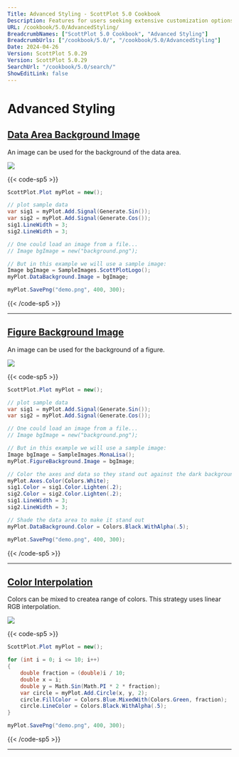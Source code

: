 ```yaml
---
Title: Advanced Styling - ScottPlot 5.0 Cookbook
Description: Features for users seeking extensive customization options.
URL: /cookbook/5.0/AdvancedStyling/
BreadcrumbNames: ["ScottPlot 5.0 Cookbook", "Advanced Styling"]
BreadcrumbUrls: ["/cookbook/5.0/", "/cookbook/5.0/AdvancedStyling"]
Date: 2024-04-26
Version: ScottPlot 5.0.29
Version: ScottPlot 5.0.29
SearchUrl: "/cookbook/5.0/search/"
ShowEditLink: false
---
```


# Advanced Styling


<h2><a href='/cookbook/5.0/AdvancedStyling/AdvancedStylingDataBackground'>Data Area Background Image</a></h2>

An image can be used for the background of the data area.

[![](/cookbook/5.0/images/AdvancedStylingDataBackground.png?240426090552)](/cookbook/5.0/images/AdvancedStylingDataBackground.png?240426090552)

{{< code-sp5 >}}

```cs
ScottPlot.Plot myPlot = new();

// plot sample data
var sig1 = myPlot.Add.Signal(Generate.Sin());
var sig2 = myPlot.Add.Signal(Generate.Cos());
sig1.LineWidth = 3;
sig2.LineWidth = 3;

// One could load an image from a file...
// Image bgImage = new("background.png");

// But in this example we will use a sample image:
Image bgImage = SampleImages.ScottPlotLogo();
myPlot.DataBackground.Image = bgImage;

myPlot.SavePng("demo.png", 400, 300);

```

{{< /code-sp5 >}}

<hr class='my-5 invisible'>


<h2><a href='/cookbook/5.0/AdvancedStyling/AdvancedStylingFigureBackground'>Figure Background Image</a></h2>

An image can be used for the background of a figure.

[![](/cookbook/5.0/images/AdvancedStylingFigureBackground.png?240426090552)](/cookbook/5.0/images/AdvancedStylingFigureBackground.png?240426090552)

{{< code-sp5 >}}

```cs
ScottPlot.Plot myPlot = new();

// plot sample data
var sig1 = myPlot.Add.Signal(Generate.Sin());
var sig2 = myPlot.Add.Signal(Generate.Cos());

// One could load an image from a file...
// Image bgImage = new("background.png");

// But in this example we will use a sample image:
Image bgImage = SampleImages.MonaLisa();
myPlot.FigureBackground.Image = bgImage;

// Color the axes and data so they stand out against the dark background
myPlot.Axes.Color(Colors.White);
sig1.Color = sig1.Color.Lighten(.2);
sig2.Color = sig2.Color.Lighten(.2);
sig1.LineWidth = 3;
sig2.LineWidth = 3;

// Shade the data area to make it stand out
myPlot.DataBackground.Color = Colors.Black.WithAlpha(.5);

myPlot.SavePng("demo.png", 400, 300);

```

{{< /code-sp5 >}}

<hr class='my-5 invisible'>


<h2><a href='/cookbook/5.0/AdvancedStyling/ColorInterpolation'>Color Interpolation</a></h2>

Colors can be mixed to createa range of colors. This strategy uses linear RGB interpolation.

[![](/cookbook/5.0/images/ColorInterpolation.png?240426090552)](/cookbook/5.0/images/ColorInterpolation.png?240426090552)

{{< code-sp5 >}}

```cs
ScottPlot.Plot myPlot = new();

for (int i = 0; i <= 10; i++)
{
    double fraction = (double)i / 10;
    double x = i;
    double y = Math.Sin(Math.PI * 2 * fraction);
    var circle = myPlot.Add.Circle(x, y, 2);
    circle.FillColor = Colors.Blue.MixedWith(Colors.Green, fraction);
    circle.LineColor = Colors.Black.WithAlpha(.5);
}

myPlot.SavePng("demo.png", 400, 300);

```

{{< /code-sp5 >}}

<hr class='my-5 invisible'>

